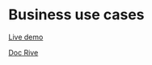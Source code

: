 # Business use cases

[Live demo](https://guillaumecartoonbase.github.io/Pasqal-12_Business_use_cases/)

[Doc Rive](https://help.rive.app/runtimes/overview)
